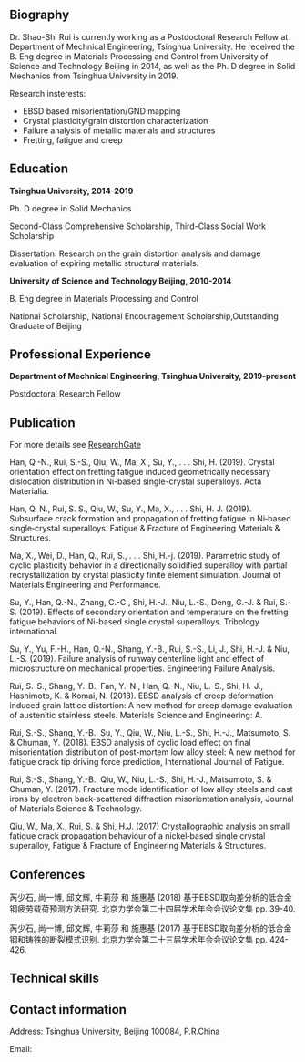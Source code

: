 ## Biography

Dr. Shao-Shi Rui is currently working as a Postdoctoral Research Fellow at Department of Mechnical Engineering, Tsinghua University. He received the B. Eng degree in Materials Processing and Control from University of Science and Technology Beijing in 2014, as well as the Ph. D degree in Solid Mechanics from Tsinghua University in 2019.

Research insterests:
- EBSD based misorientation/GND mapping
- Crystal plasticity/grain distortion characterization
- Failure analysis of metallic materials and structures
- Fretting, fatigue and creep

## Education

**Tsinghua University, 2014-2019**

Ph. D degree in Solid Mechanics

Second-Class Comprehensive Scholarship, Third-Class Social Work Scholarship

Dissertation: Research on the grain distortion analysis and damage evaluation of expiring metallic structural materials.

**University of Science and Technology Beijing, 2010-2014**

B. Eng degree in Materials Processing and Control

National Scholarship, National Encouragement Scholarship,Outstanding Graduate of Beijing

## Professional Experience

**Department of Mechnical Engineering, Tsinghua University, 2019-present**

Postdoctoral Research Fellow

## Publication

For more details see [ResearchGate](https://www.researchgate.net/profile/Shao_Shi_Rui)

Han, Q.-N., Rui, S.-S., Qiu, W., Ma, X., Su, Y., . . . Shi, H. (2019). Crystal orientation effect on fretting fatigue induced geometrically necessary dislocation distribution in Ni-based single-crystal superalloys. Acta Materialia.

Han, Q. N., Rui, S. S., Qiu, W., Su, Y., Ma, X., . . . Shi, H. J. (2019). Subsurface crack formation and propagation of fretting fatigue in Ni‐based single‐crystal superalloys. Fatigue & Fracture of Engineering Materials & Structures.

Ma, X., Wei, D., Han, Q., Rui, S., . . . Shi, H.-j. (2019). Parametric study of cyclic plasticity behavior in a directionally solidified superalloy with partial recrystallization by crystal plasticity finite element simulation. Journal of Materials Engineering and Performance. 

Su, Y., Han, Q.-N., Zhang, C.-C., Shi, H.-J., Niu, L.-S., Deng, G.-J. & Rui, S.-S. (2019). Effects of secondary orientation and temperature on the fretting fatigue behaviors of Ni-based single crystal superalloys. Tribology international. 

Su, Y., Yu, F.-H., Han, Q.-N., Shang, Y.-B., Rui, S.-S., Li, J., Shi, H.-J. & Niu, L.-S. (2019). Failure analysis of runway centerline light and effect of microstructure on mechanical properties. Engineering Failure Analysis. 

Rui, S.-S., Shang, Y.-B., Fan, Y.-N., Han, Q.-N., Niu, L.-S., Shi, H.-J., Hashimoto, K. & Komai, N. (2018). EBSD analysis of creep deformation induced grain lattice distortion: A new method for creep damage evaluation of austenitic stainless steels. Materials Science and Engineering: A.

Rui, S.-S., Shang, Y.-B., Su, Y., Qiu, W., Niu, L.-S., Shi, H.-J., Matsumoto, S. & Chuman, Y. (2018).  EBSD analysis of cyclic load effect on final misorientation distribution of post-mortem low alloy steel: A new method for fatigue crack tip driving force prediction, International Journal of Fatigue.

Rui, S.-S., Shang, Y.-B., Qiu, W., Niu, L.-S., Shi, H.-J., Matsumoto, S. & Chuman, Y. (2017).  Fracture mode identification of low alloy steels and cast irons by electron back-scattered diffraction misorientation analysis, Journal of Materials Science & Technology.

Qiu, W., Ma, X., Rui, S. & Shi, H.J. (2017) Crystallographic analysis on small fatigue crack propagation behaviour of a nickel‐based single crystal superalloy, Fatigue & Fracture of Engineering Materials & Structures.

## Conferences

芮少石, 尚一博, 邱文辉, 牛莉莎 和 施惠基 (2018) 基于EBSD取向差分析的低合金钢疲劳载荷预测方法研究. 北京力学会第二十四届学术年会会议论文集 pp. 39-40.

芮少石, 尚一博, 邱文辉, 牛莉莎 和 施惠基 (2017) 基于EBSD取向差分析的低合金钢和铸铁的断裂模式识别. 北京力学会第二十三届学术年会会议论文集 pp. 424-426.

## Technical skills



## Contact information

Address: Tsinghua University, Beijing 100084, P.R.China

Email: 
